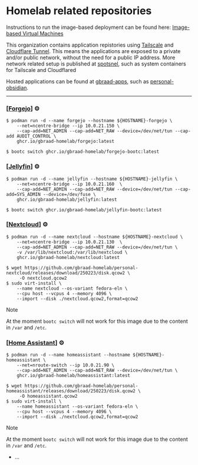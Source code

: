 Homelab related repositories
============================

Instructions to run the image-based deployment can be found here: [Image-based Virtual Machines](https://github.com/gbraad-dotfiles/.github/blob/main/profile/README.md#image-based-virtual-machines)

This organization contains application repistories using [Tailscale](https://tailscale.com) and [Cloudflare Tunnel](https://developers.cloudflare.com/cloudflare-one/connections/connect-networks/).
This means the applications are exposed to a private and/or public network, without the need for a public IP address.
More network related setup is published at [spotsnel](https://github.com/spotsnel/), such as system containers for Tailscale and Cloudflared

Hosted applications can be found at [gbraad-apps](https://github.com/gbraad-apps/), such as [personal-obsidian](https://github.com/gbraad-apps/personal-obsidian).

---

### [[Forgejo](https://github.com/gbraad-homelab/personal-forgejo)] <span title="Automated build">⚙️</span>

```
$ podman run -d --name forgejo --hostname ${HOSTNAME}-forgejo \
    --net=ncentre-bridge --ip 10.0.21.150 \
    --cap-add=NET_ADMIN --cap-add=NET_RAW --device=/dev/net/tun --cap-add AUDIT_CONTROL \
    ghcr.io/gbraad-homelab/forgejo:latest
```

```
$ bootc switch ghcr.io/gbraad-homelab/forgejo-bootc:latest
```


### [[Jellyfin](https://github.com/gbraad-homelab/personal-jellyfin)] <span title="Automated build">⚙️</span>

```
$ podman run -d --name jellyfin --hostname ${HOSTNAME}-jellyfin \
    --net=ncentre-bridge --ip 10.0.21.160  \
    --cap-add=NET_ADMIN --cap-add=NET_RAW --device=/dev/net/tun --cap-add=SYS_ADMIN --device=/dev/fuse \
    ghcr.io/gbraad-homelab/jellyfin:latest
```

```
$ bootc switch ghcr.io/gbraad-homelab/jellyfin-bootc:latest
```


### [[Nextcloud](https://github.com/gbraad-homelab/personal-nextcloud)] <span title="Automated build">⚙️</span>

```
$ podman run -d --name nextcloud --hostname ${HOSTNAME}-nextcloud \
    --net=ncentre-bridge --ip 10.0.21.130  \
    --cap-add=NET_ADMIN --cap-add=NET_RAW --device=/dev/net/tun \
    -v /var/lib/nextcloud:/var/lib/nextcloud \
    ghcr.io/gbraad-homelab/nextcloud:latest
```

```
$ wget https://github.com/gbraad-homelab/personal-nextcloud/releases/download/250223/disk.qcow2 \
     -O nextcloud.qcow2
$ sudo virt-install \
    --name nextcloud --os-variant fedora-eln \
    --cpu host --vcpus 4 --memory 4096 \
    --import --disk ./nextcloud.qcow2,format=qcow2
```

> [!NOTE]
> At the moment `bootc switch` will not work for this image due to the content in `/var` and `/etc`.


### [[Home Assistant](https://github.com/gbraad-homelab/personal-homeassistant)] <span title="Automated build">⚙️</span>

```
$ podman run -d --name homeassistant --hostname ${HOSTNAME}-homeassistant \
    --net=nroute-switch --ip 10.0.21.90 \
    --cap-add=NET_ADMIN --cap-add=NET_RAW --device=/dev/net/tun \
    ghcr.io/gbraad-homelab/homeassistant:latest
```

```
$ wget https://github.com/gbraad-homelab/personal-homeassistant/releases/download/250223/disk.qcow2 \
     -O homeassistant.qcow2
$ sudo virt-install \
    --name homeassistant --os-variant fedora-eln \
    --cpu host --vcpus 4 --memory 4096 \
    --import --disk ./nextcloud.qcow2,format=qcow2
```

> [!NOTE]
> At the moment `bootc switch` will not work for this image due to the content in `/var` and `/etc`.


- ...


